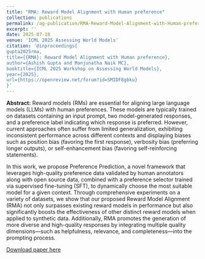 ```yaml
---
title: "RMA: Reward Model Alignment with Human preference"
collection: publications
permalink: /ag-publication/RMA-Reward-Model-Alignment-with-Human-preference
excerpt: ''
date: 2025-07-18
venue: 'ICML 2025 Assessing World Models'
citation: '@inproceedings{
gupta2025rma,
title={{RMA}: Reward Model Alignment with Human preference},
author={Ashish Gupta and Manjunatha Naik MC},
booktitle={ICML 2025 Workshop on Assessing World Models},
year={2025},
url={https://openreview.net/forum?id=SMIDF8gbku}
}'
---
```


**Abstract:** Reward models (RMs) are essential for aligning large language models (LLMs) with human preferences. These models are typically trained on datasets containing an input prompt, two model-generated responses, and a preference label indicating which response is preferred. However, current approaches often suffer from limited generalization, exhibiting inconsistent performance across different contexts and displaying biases such as position bias (favoring the first response), verbosity bias (preferring longer outputs), or self-enhancement bias (favoring self-reinforcing statements).

In this work, we propose Preference Prediction, a novel framework that leverages high-quality preference data validated by human annotators along with open source data, combined with a preference selector trained via supervised fine-tuning (SFT), to dynamically choose the most suitable model for a given context. Through comprehensive experiments on a variety of datasets, we show that our proposed Reward Model Alignment (RMA) not only surpasses existing reward models in performance but also significantly boosts the effectiveness of other distinct reward models when applied to synthetic data. Additionally, RMA promotes the generation of more diverse and high-quality responses by integrating multiple quality dimensions—such as helpfulness, relevance, and completeness—into the prompting process.

[Download paper here](http://Ashish-Gupta03.github.io/files/17_RMA_Reward_Model_Alignment.pdf)
